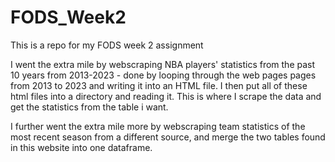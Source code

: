 # FODS_Week2
This is a repo for my FODS week 2 assignment <br> 

I went the extra mile by webscraping NBA players' statistics from the past 10 years from 2013-2023 - done by looping through the web pages pages from 2013 to 2023 and writing it into an HTML file. I then put all of these html files into a directory and reading it. This is where I scrape the data and get the statistics from the table i want. <bt> <br>

I further went the extra mile more by webscraping team statistics of the most recent season from a different source, and merge the two tables found in this website into one dataframe.
